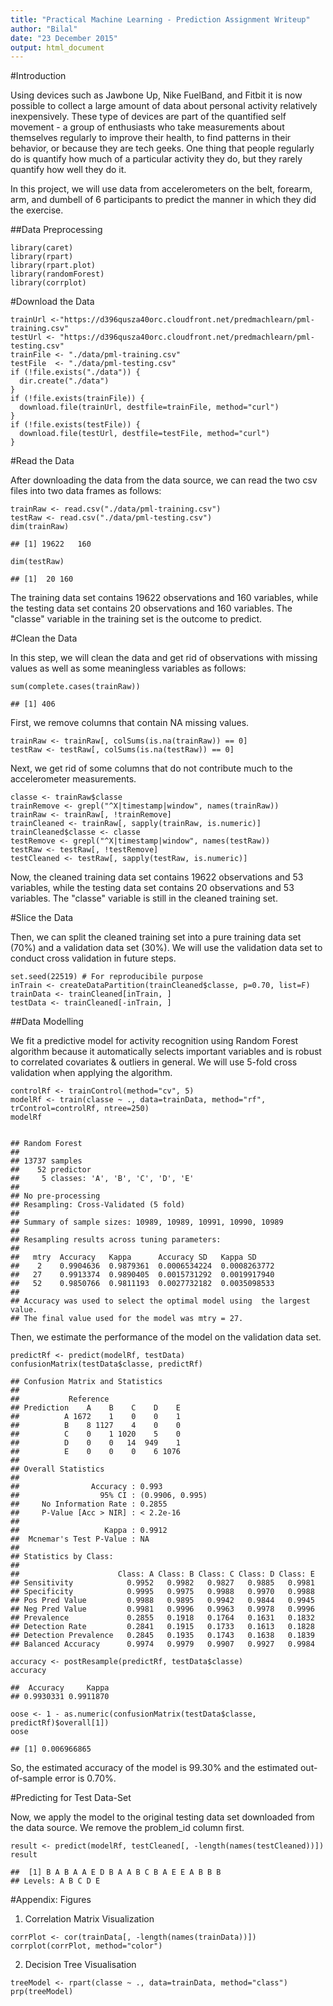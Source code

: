 ```yaml
---
title: "Practical Machine Learning - Prediction Assignment Writeup"
author: "Bilal"
date: "23 December 2015"
output: html_document
---
```


#Introduction

Using devices such as Jawbone Up, Nike FuelBand, and Fitbit it is now possible to collect a large amount of data about personal activity relatively inexpensively. These type of devices are part of the quantified self movement - a group of enthusiasts who take measurements about themselves regularly to improve their health, to find patterns in their behavior, or because they are tech geeks. One thing that people regularly do is quantify how much of a particular activity they do, but they rarely quantify how well they do it.

In this project, we will use data from accelerometers on the belt, forearm, arm, and dumbell of 6 participants to predict the manner in which they did the exercise.

##Data Preprocessing

```{r}
library(caret)
library(rpart)
library(rpart.plot)
library(randomForest)
library(corrplot)
```

#Download the Data

```{r}
trainUrl <-"https://d396qusza40orc.cloudfront.net/predmachlearn/pml-training.csv"
testUrl <- "https://d396qusza40orc.cloudfront.net/predmachlearn/pml-testing.csv"
trainFile <- "./data/pml-training.csv"
testFile  <- "./data/pml-testing.csv"
if (!file.exists("./data")) {
  dir.create("./data")
}
if (!file.exists(trainFile)) {
  download.file(trainUrl, destfile=trainFile, method="curl")
}
if (!file.exists(testFile)) {
  download.file(testUrl, destfile=testFile, method="curl")
}
```

#Read the Data

After downloading the data from the data source, we can read the two csv files into two data frames as follows:

```{r}
trainRaw <- read.csv("./data/pml-training.csv")
testRaw <- read.csv("./data/pml-testing.csv")
dim(trainRaw)

## [1] 19622   160

dim(testRaw)

## [1]  20 160

```
The training data set contains 19622 observations and 160 variables, while the testing data set contains 20 observations and 160 variables. The "classe" variable in the training set is the outcome to predict.

#Clean the Data

In this step, we will clean the data and get rid of observations with missing values as well as some meaningless variables as follows:

```{r}
sum(complete.cases(trainRaw))

## [1] 406
```

First, we remove columns that contain NA missing values.

```{r}
trainRaw <- trainRaw[, colSums(is.na(trainRaw)) == 0] 
testRaw <- testRaw[, colSums(is.na(testRaw)) == 0] 
```

Next, we get rid of some columns that do not contribute much to the accelerometer measurements.

```{r}
classe <- trainRaw$classe
trainRemove <- grepl("^X|timestamp|window", names(trainRaw))
trainRaw <- trainRaw[, !trainRemove]
trainCleaned <- trainRaw[, sapply(trainRaw, is.numeric)]
trainCleaned$classe <- classe
testRemove <- grepl("^X|timestamp|window", names(testRaw))
testRaw <- testRaw[, !testRemove]
testCleaned <- testRaw[, sapply(testRaw, is.numeric)]
```
Now, the cleaned training data set contains 19622 observations and 53 variables, while the testing data set contains 20 observations and 53 variables. The "classe" variable is still in the cleaned training set.

#Slice the Data

Then, we can split the cleaned training set into a pure training data set (70%) and a validation data set (30%). We will use the validation data set to conduct cross validation in future steps.

```{r}
set.seed(22519) # For reproducibile purpose
inTrain <- createDataPartition(trainCleaned$classe, p=0.70, list=F)
trainData <- trainCleaned[inTrain, ]
testData <- trainCleaned[-inTrain, ]
```

##Data Modelling 

We fit a predictive model for activity recognition using Random Forest algorithm because it automatically selects important variables and is robust to correlated covariates & outliers in general. We will use 5-fold cross validation when applying the algorithm.

```{r}
controlRf <- trainControl(method="cv", 5)
modelRf <- train(classe ~ ., data=trainData, method="rf", trControl=controlRf, ntree=250)
modelRf


## Random Forest 
## 
## 13737 samples
##    52 predictor
##     5 classes: 'A', 'B', 'C', 'D', 'E' 
## 
## No pre-processing
## Resampling: Cross-Validated (5 fold) 
## 
## Summary of sample sizes: 10989, 10989, 10991, 10990, 10989 
## 
## Resampling results across tuning parameters:
## 
##   mtry  Accuracy   Kappa      Accuracy SD   Kappa SD    
##    2    0.9904636  0.9879361  0.0006534224  0.0008263772
##   27    0.9913374  0.9890405  0.0015731292  0.0019917940
##   52    0.9850766  0.9811193  0.0027732182  0.0035098533
## 
## Accuracy was used to select the optimal model using  the largest value.
## The final value used for the model was mtry = 27.
```

Then, we estimate the performance of the model on the validation data set.

```{r}
predictRf <- predict(modelRf, testData)
confusionMatrix(testData$classe, predictRf)

## Confusion Matrix and Statistics
## 
##           Reference
## Prediction    A    B    C    D    E
##          A 1672    1    0    0    1
##          B    8 1127    4    0    0
##          C    0    1 1020    5    0
##          D    0    0   14  949    1
##          E    0    0    0    6 1076
## 
## Overall Statistics
##                                          
##                Accuracy : 0.993          
##                  95% CI : (0.9906, 0.995)
##     No Information Rate : 0.2855         
##     P-Value [Acc > NIR] : < 2.2e-16      
##                                          
##                   Kappa : 0.9912         
##  Mcnemar's Test P-Value : NA             
## 
## Statistics by Class:
## 
##                      Class: A Class: B Class: C Class: D Class: E
## Sensitivity            0.9952   0.9982   0.9827   0.9885   0.9981
## Specificity            0.9995   0.9975   0.9988   0.9970   0.9988
## Pos Pred Value         0.9988   0.9895   0.9942   0.9844   0.9945
## Neg Pred Value         0.9981   0.9996   0.9963   0.9978   0.9996
## Prevalence             0.2855   0.1918   0.1764   0.1631   0.1832
## Detection Rate         0.2841   0.1915   0.1733   0.1613   0.1828
## Detection Prevalence   0.2845   0.1935   0.1743   0.1638   0.1839
## Balanced Accuracy      0.9974   0.9979   0.9907   0.9927   0.9984

accuracy <- postResample(predictRf, testData$classe)
accuracy

##  Accuracy     Kappa 
## 0.9930331 0.9911870

oose <- 1 - as.numeric(confusionMatrix(testData$classe, predictRf)$overall[1])
oose

## [1] 0.006966865
```
So, the estimated accuracy of the model is 99.30% and the estimated out-of-sample error is 0.70%.

#Predicting for Test Data-Set

Now, we apply the model to the original testing data set downloaded from the data source. We remove the problem_id column first.

```{r}
result <- predict(modelRf, testCleaned[, -length(names(testCleaned))])
result

##  [1] B A B A A E D B A A B C B A E E A B B B
## Levels: A B C D E
```

#Appendix: Figures

1. Correlation Matrix Visualization

```{r}
corrPlot <- cor(trainData[, -length(names(trainData))])
corrplot(corrPlot, method="color")
```

2. Decision Tree Visualisation

```{r}
treeModel <- rpart(classe ~ ., data=trainData, method="class")
prp(treeModel)
```